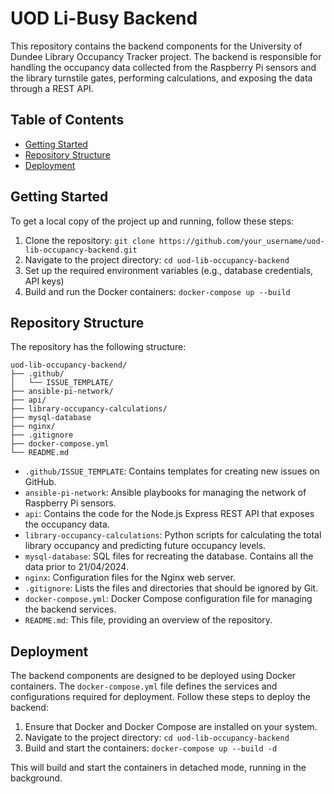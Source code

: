 # UOD Li-Busy Backend
This repository contains the backend components for the University of Dundee Library Occupancy Tracker project. The backend is responsible for handling the occupancy data collected from the Raspberry Pi sensors and the library turnstile gates, performing calculations, and exposing the data through a REST API.

## Table of Contents
- [Getting Started](#getting-started)
- [Repository Structure](#repository-structure)
- [Deployment](#deployment)

## Getting Started
To get a local copy of the project up and running, follow these steps:
1. Clone the repository: `git clone https://github.com/your_username/uod-lib-occupancy-backend.git`
2. Navigate to the project directory: `cd uod-lib-occupancy-backend`
3. Set up the required environment variables (e.g., database credentials, API keys)
4. Build and run the Docker containers: `docker-compose up --build`

## Repository Structure
The repository has the following structure:

```
uod-lib-occupancy-backend/
├── .github/
│   └── ISSUE_TEMPLATE/
├── ansible-pi-network/
├── api/
├── library-occupancy-calculations/
├── mysql-database
├── nginx/
├── .gitignore
├── docker-compose.yml
└── README.md
```

- `.github/ISSUE_TEMPLATE`: Contains templates for creating new issues on GitHub.
- `ansible-pi-network`: Ansible playbooks for managing the network of Raspberry Pi sensors.
- `api`: Contains the code for the Node.js Express REST API that exposes the occupancy data.
- `library-occupancy-calculations`: Python scripts for calculating the total library occupancy and predicting future occupancy levels.
- `mysql-database`: SQL files for recreating the database. Contains all the data prior to 21/04/2024.
- `nginx`: Configuration files for the Nginx web server.
- `.gitignore`: Lists the files and directories that should be ignored by Git.
- `docker-compose.yml`: Docker Compose configuration file for managing the backend services.
- `README.md`: This file, providing an overview of the repository.

## Deployment
The backend components are designed to be deployed using Docker containers. The `docker-compose.yml` file defines the services and configurations required for deployment. Follow these steps to deploy the backend:

1. Ensure that Docker and Docker Compose are installed on your system.
2. Navigate to the project directory: `cd uod-lib-occupancy-backend`
3. Build and start the containers: `docker-compose up --build -d`

This will build and start the containers in detached mode, running in the background.
